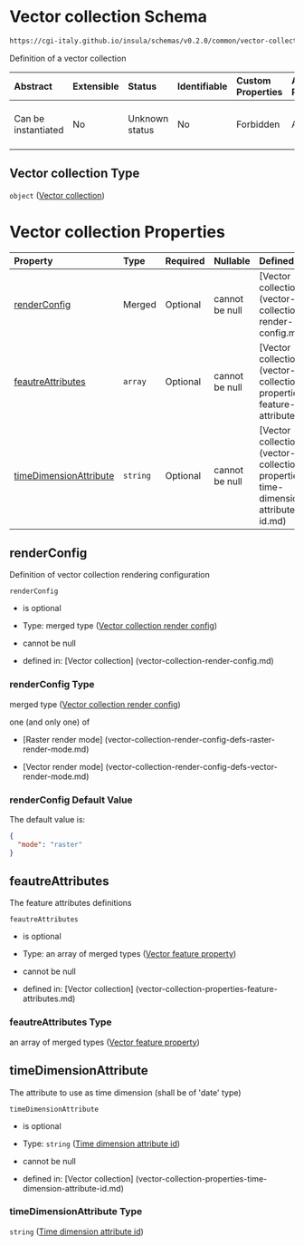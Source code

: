 # Vector collection Schema

```txt
https://cgi-italy.github.io/insula/schemas/v0.2.0/common/vector-collection.schema.json
```

Definition of a vector collection

| Abstract            | Extensible | Status         | Identifiable | Custom Properties | Additional Properties | Access Restrictions | Defined In                                                                                           |
| :------------------ | :--------- | :------------- | :----------- | :---------------- | :-------------------- | :------------------ | :--------------------------------------------------------------------------------------------------- |
| Can be instantiated | No         | Unknown status | No           | Forbidden         | Allowed               | none                | [vector-collection.schema.json] (schemas/common/vector-collection.schema.json) |

## Vector collection Type

`object` ([Vector collection](vector-collection.md))

# Vector collection Properties

| Property                                          | Type     | Required | Nullable       | Defined by                                                                                                                                                                                                   |
| :------------------------------------------------ | :------- | :------- | :------------- | :----------------------------------------------------------------------------------------------------------------------------------------------------------------------------------------------------------- |
| [renderConfig](#renderconfig)                     | Merged   | Optional | cannot be null | [Vector collection] (vector-collection-render-config.md)                      |
| [feautreAttributes](#feautreattributes)           | `array`  | Optional | cannot be null | [Vector collection] (vector-collection-properties-feature-attributes.md)               |
| [timeDimensionAttribute](#timedimensionattribute) | `string` | Optional | cannot be null | [Vector collection] (vector-collection-properties-time-dimension-attribute-id.md) |

## renderConfig

Definition of vector collection rendering configuration

`renderConfig`

* is optional

* Type: merged type ([Vector collection render config](vector-collection-render-config.md))

* cannot be null

* defined in: [Vector collection] (vector-collection-render-config.md)

### renderConfig Type

merged type ([Vector collection render config](vector-collection-render-config.md))

one (and only one) of

* [Raster render mode] (vector-collection-render-config-defs-raster-render-mode.md)

* [Vector render mode] (vector-collection-render-config-defs-vector-render-mode.md)

### renderConfig Default Value

The default value is:

```json
{
  "mode": "raster"
}
```

## feautreAttributes

The feature attributes definitions

`feautreAttributes`

* is optional

* Type: an array of merged types ([Vector feature property](vector-feature-property.md))

* cannot be null

* defined in: [Vector collection] (vector-collection-properties-feature-attributes.md)

### feautreAttributes Type

an array of merged types ([Vector feature property](vector-feature-property.md))

## timeDimensionAttribute

The attribute to use as time dimension (shall be of 'date' type)

`timeDimensionAttribute`

* is optional

* Type: `string` ([Time dimension attribute id](vector-collection-properties-time-dimension-attribute-id.md))

* cannot be null

* defined in: [Vector collection] (vector-collection-properties-time-dimension-attribute-id.md)

### timeDimensionAttribute Type

`string` ([Time dimension attribute id](vector-collection-properties-time-dimension-attribute-id.md))
